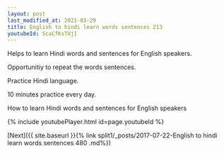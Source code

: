 ```yaml
---
layout: post
last_modified_at: 2021-03-29
title: English to hindi learn words sentences 213 
youtubeId: ScaCfKsTXjI
---
```

 
 
Helps to learn Hindi words and sentences for English speakers.

Opportunitiy to repeat the words sentences. 

Practice Hindi language. 
 
10 minutes practice every day. 
 
How to learn Hindi words and sentences for English speakers 
 
{% include youtubePlayer.html id=page.youtubeId %}
 
 
[Next]({{ site.baseurl }}{% link  split1/_posts/2017-07-22-English to hindi learn words sentences 480 .md%})
 
